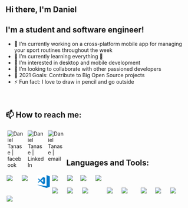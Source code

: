 ## Hi there, I'm Daniel

## I'm a student and software engineer!
- 🔭 I’m currently working on a cross-platform mobile app for managing your sport routines throughout the week
- 🌱 I’m currently learning everything 🤣
- 👀 I’m interested in desktop and mobile development
- 👯 I’m looking to collaborate with other passioned developers
- 🥅 2021 Goals: Contribute to Big Open Source projects
- ⚡ Fun fact: I love to draw in pencil and go outside

<br />

## 📫 How to reach me:

[<img align="left" alt="Daniel Tanase | facebook" width="45px" style="margin:5px" src = "https://upload.wikimedia.org/wikipedia/commons/5/51/Facebook_f_logo_%282019%29.svg" />][facebook]
[<img align="left" alt="Daniel Tanase | LinkedIn" width="45px" style = "margin:5px" src="https://icons-for-free.com/iconfiles/png/512/linked+linkedin+logo+social+icon-1320191784782940875.png" />][linkedin]
[<img align="left" alt="Daniel Tanase | email" width="45px" style="margin:5px" src="https://cdn4.iconfinder.com/data/icons/social-media-logos-6/512/112-gmail_email_mail-512.png"/>][email]

<br />
<br />
<br />

## Languages and Tools:

<img align="left" width="35px" style="margin:3px" src="https://upload.wikimedia.org/wikipedia/commons/thumb/4/4f/Icon-Vim.svg/1200px-Icon-Vim.svg.png"/>
<img align="left" width="35px" style="margin:3px" src="https://upload.wikimedia.org/wikipedia/commons/thumb/9/9c/IntelliJ_IDEA_Icon.svg/1200px-IntelliJ_IDEA_Icon.svg.png"/>
<img align="left" width="35px" style="margin:3px" src="https://raw.githubusercontent.com/github/explore/80688e429a7d4ef2fca1e82350fe8e3517d3494d/topics/visual-studio-code/visual-studio-code.png" />
<img align="left" width="35px" style="margin:3px" src="https://2.bp.blogspot.com/-tzm1twY_ENM/XlCRuI0ZkRI/AAAAAAAAOso/BmNOUANXWxwc5vwslNw3WpjrDlgs9PuwQCLcBGAsYHQ/s1600/pasted%2Bimage%2B0.png" />
<img align="left" width="30px" style="margin:3px" src="https://pngimg.com/uploads/linux/linux_PNG1.png" />
<img align="left" width="35px" style="margin:3px" src="https://3.bp.blogspot.com/-xhNpNJJyQhk/XIe4GY78RQI/AAAAAAAAItc/ouueFUj2Hqo5dntmnKqEaBJR4KQ4Q2K3ACK4BGAYYCw/s1600/logo%2Bgit%2Bicon.png" />
<img align="left" width="35px" style="margin:3px" src="https://upload.wikimedia.org/wikipedia/commons/0/01/Windows_Terminal_Logo_256x256.png" />

<br/>
<br/>

<img align="left" width="35px" style="margin:3px" src="https://mpng.subpng.com/20180331/iwe/kisspng-java-runtime-environment-java-development-kit-comp-gucci-logo-5abf0c6d1ff311.5450063015224699971309.jpg" />
<img align="left" width="35px" style="margin:3px" src="https://i.pinimg.com/736x/a2/dc/32/a2dc3249364449a49f01a6275d277b8c.jpg" />
<img align="left" width="61px" style="margin:3px" src="https://e7.pngegg.com/pngimages/759/621/png-clipart-sqlite-database-android-computer-software-application-software-android-angle-data.png" />
<img align="left" width="34px" style="margin:3px" src="https://www.pngfind.com/pngs/m/74-744138_mysql-logo-png-mysql-transparent-png.png" />
<img align="left" width="46px" style="margin:3px" src="https://logowik.com/content/uploads/images/flutter5786.jpg" />
<img align="left" width="33px" style="margin:3px" src="https://www.kindpng.com/picc/m/176-1766554_dart-programming-language-logo-hd-png-download.png" />
<img align="left" width="35px" style="margin:3px" src="https://pbs.twimg.com/profile_images/1235868806079057921/fTL08u_H_400x400.png" />
<img align="left" width="35px" style="margin:3px" src="https://github.githubassets.com/images/modules/logos_page/GitHub-Mark.png" />
<img align="left" width="39px" style="margin:3px" src="https://kenoleon.github.io/Front-End-Web-Dev-UI-UX/assets/images/firebase.png" />

<br />
<br />

[facebook]: https://www.facebook.com/profile.php?id=100006885674660
[linkedin]: https://www.linkedin.com/in/daniel-tanase-758975200/
[email]: mailto:tanasedaniel54@gmail.com
